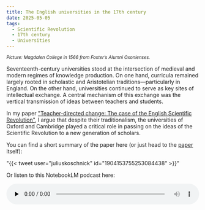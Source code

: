 ```yaml
---
title: The English universities in the 17th century
date: 2025-05-05
tags:
  - Scientific Revolution
  - 17th century
  - Universities
---
```


<small>*Picture: Magdalen College in 1566 from Foster’s Alumni Oxonienses.*</small>

Seventeenth-century universities stood at the intersection of medieval and modern regimes of knowledge production. On one hand, curricula remained largely rooted in scholastic and Aristotelian traditions—particularly in England. On the other hand, universities continued to serve as key sites of intellectual exchange. A central mechanism of this exchange was the vertical transmission of ideas between teachers and students.

<!--more-->

In my paper ["Teacher-directed change: The case of the English Scientific Revolution"](https://juliuskoschnick.com/publication/preprint---copy/), I argue that despite their traditionalism, the universities of Oxford and Cambridge played a critical role in passing on the ideas of the Scientific Revolution to a new generation of scholars.

You can find a short summary of the paper here (or just head to the [paper](https://ehes.org/wp/EHES_274.pdf) itself):

"{{< tweet user=\"juliuskoschnick\" id=\"1904153755253084438\" >}}"


Or listen to this NotebookLM podcast here:

<audio controls preload="none" style="width:100%">
  <source src="/audio/podcast.wav" type="audio/wav">
  Your browser does not support the audio element.
</audio>

